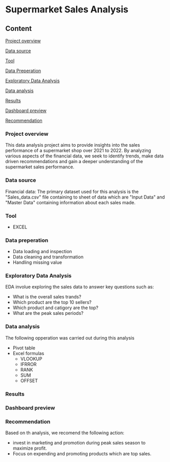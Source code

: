# Supermarket Sales Analysis

## Content
[Project overview](#project-overview)

[Data source](#data-source)

[Tool](#tool)

[Data Preperation](#data-preperation)

[Exploratory Data Analysis](#exploratory-data-analysis)

[Data analysis](#data-analysis)

[Results](#results)

[Dashboard preview](#dashboard-preview)

[Recommendation](#recommendation)

### Project overview

This data analysis project aims to provide insights into the sales performance of a supermarket shop over 2021 to 2022. By analyzing various aspects of the financial data, we seek to identify trends, make data driven recommendations and gain a deeper understanding of the supermarket sales performance.



### Data source

Financial data: The primary dataset used for this analysis is the "Sales_data.csv" file containing to sheet of data which are "Input Data" and "Master Data" containing information about each sales made.

### Tool

- EXCEL

### Data preperation

- Data loading and inspection
- Data cleaning and transformation
- Handling missing value

### Exploratory Data Analysis

EDA involue exploring the sales data to answer key questions such as:
  - What is the overall sales trands?
  - Which product are the top 10 sellers?
  - Which product and catigory are the top?
  - What are the peak sales periods?


### Data analysis

The following opperation was carried out during this analysis
- Pivot table
- Excel formulas
    - VLOOKUP
    - IFRROR
    - RANK
    - SUM
    - OFFSET

### Results

### Dashboard preview



### Recommendation

Based on th analysis, we recomend the following action:
- invest in marketing and promotion during peak sales season to maximize profit.
- Focus on expending and promoting products which are top sales.

















    
 





  






  
